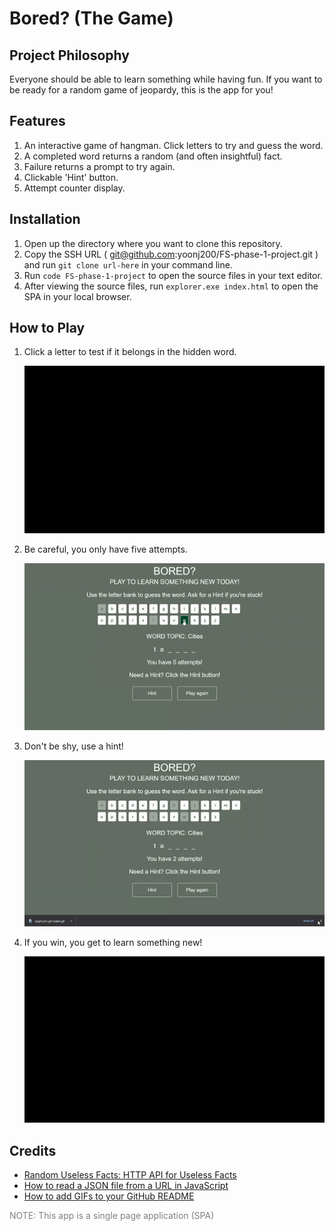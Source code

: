 # **Bored? (The Game)**
## **Project Philosophy**
Everyone should be able to learn something while having fun. If you want to be ready for a random game of jeopardy, this is the app for you!

## **Features**
1. An interactive game of hangman. Click letters to try and guess the word.
2. A completed word returns a random (and often insightful) fact.
3. Failure returns a prompt to try again.
4. Clickable 'Hint' button.
5. Attempt counter display.

## **Installation**
1. Open up the directory where you want to clone this repository.
2. Copy the SSH URL ( git@github.com:yoonj200/FS-phase-1-project.git ) and run `git clone url-here` in your command line. 
3. Run `code FS-phase-1-project` to open the source files in your text editor. 
4. After viewing the source files, run `explorer.exe index.html` to open the SPA in your local browser. 

## **How to Play**
1. Click a letter to test if it belongs in the hidden word.
   
   ![](selectLetters.gif)
2. Be careful, you only have five attempts. 
   
   ![](selectWrongLetters.gif)
3. Don't be shy, use a hint! 
   
   ![](useHint.gif)
4. If you win, you get to learn something new!
   
   ![](ifYouWin.gif)
## **Credits**
- [Random Useless Facts: HTTP API for Useless Facts](https://support.west-wind.com)
- [How to read a JSON file from a URL in JavaScript](https://www.educative.io/edpresso/how-to-read-a-json-file-from-a-url-in-javascript)
- [How to add GIFs to your GitHub README](https://josephcardillo.medium.com/how-to-add-gifs-to-your-github-readme-89c74da2ce47)

<span style="color:gray">NOTE: This app is a single page application (SPA)</span> 

